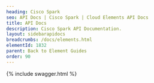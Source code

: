 ```yaml
---
heading: Cisco Spark
seo: API Docs | Cisco Spark | Cloud Elements API Docs
title: API Docs
description: Cisco Spark API Documentation.
layout: sidebarapidocs
breadcrumbs: /docs/elements.html
elementId: 1832
parent: Back to Element Guides
order: 90
---
```


{% include swagger.html %}
